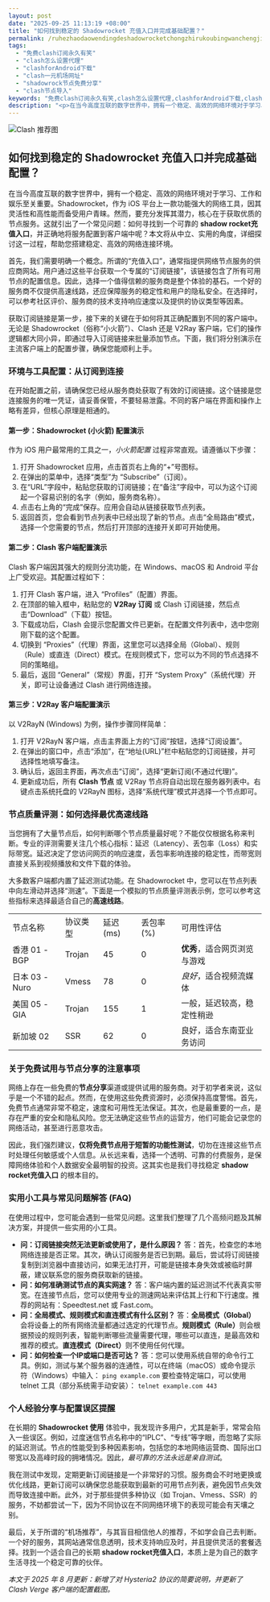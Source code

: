 ```yaml
---
layout: post
date: "2025-09-25 11:13:19 +08:00"
title: "如何找到稳定的 Shadowrocket 充值入口并完成基础配置？"
permalink: /ruhezhaodaowendingdeshadowrocketchongzhirukoubingwanchengjichupeizhi/
tags:
  - "免费clash订阅永久有笑"
  - "clash怎么设置代理"
  - "clashforAndroid下载"
  - "clash一元机场网址"
  - "shadowrock节点免费分享"
  - "clash节点导入"
keywords: "免费clash订阅永久有笑,clash怎么设置代理,clashforAndroid下载,clash一元机场网址,shadowrock节点免费分享,clash节点导入"
description: "<p>在当今高度互联的数字世界中，拥有一个稳定、高效的网络环境对于学习、工作和娱乐至关重要。Shadowrocket，作为 iOS 平台上一款功能强大的网络工具，因其灵活性和高性能而备受用户青睐。然而，要充分发挥其潜力，核心在于获取优质的节点服务。这就引出了一个常见问题：如何寻找到一个可靠的 <strong>shadow rocket充值入口</strong>，并正确地将服务配置到客户端中呢？本文将从中立、实用的角度，详细探讨这一过程，帮助您搭建稳定、高效的网络连接环境。</p>"
---
```


![Clash 推荐图](https://clashjd.github.io/assets/img/免费订阅机场.png)

## 如何找到稳定的 Shadowrocket 充值入口并完成基础配置？

<p>在当今高度互联的数字世界中，拥有一个稳定、高效的网络环境对于学习、工作和娱乐至关重要。Shadowrocket，作为 iOS 平台上一款功能强大的网络工具，因其灵活性和高性能而备受用户青睐。然而，要充分发挥其潜力，核心在于获取优质的节点服务。这就引出了一个常见问题：如何寻找到一个可靠的 <strong>shadow rocket充值入口</strong>，并正确地将服务配置到客户端中呢？本文将从中立、实用的角度，详细探讨这一过程，帮助您搭建稳定、高效的网络连接环境。</p>
<p>首先，我们需要明确一个概念。所谓的“充值入口”，通常指提供网络节点服务的供应商网站。用户通过这些平台获取一个专属的“订阅链接”，该链接包含了所有可用节点的配置信息。因此，选择一个值得信赖的服务商是整个体验的基石。一个好的服务商不仅提供高速线路，还应保障服务的稳定性和用户的隐私安全。在选择时，可以参考社区评价、服务商的技术支持响应速度以及提供的协议类型等因素。</p>
<p>获取订阅链接是第一步，接下来的关键在于如何将其正确配置到不同的客户端中。无论是 Shadowrocket（俗称“小火箭”）、Clash 还是 V2Ray 客户端，它们的操作逻辑都大同小异，即通过导入订阅链接来批量添加节点。下面，我们将分别演示在主流客户端上的配置步骤，确保您能顺利上手。</p>
<h3>环境与工具配置：从订阅到连接</h3>
<p>在开始配置之前，请确保您已经从服务商处获取了有效的订阅链接。这个链接是您连接服务的唯一凭证，请妥善保管，不要轻易泄露。不同的客户端在界面和操作上略有差异，但核心原理是相通的。</p>
<h4>第一步：Shadowrocket (小火箭) 配置演示</h4>
<p>作为 iOS 用户最常用的工具之一，<em>小火箭配置</em> 过程非常直观。请遵循以下步骤：</p>
<ol>
    <li>打开 Shadowrocket 应用，点击首页右上角的“+”号图标。</li>
    <li>在弹出的菜单中，选择“类型”为 “Subscribe”（订阅）。</li>
    <li>在“URL”字段中，粘贴您获取的订阅链接；在“备注”字段中，可以为这个订阅起一个容易识别的名字（例如，服务商名称）。</li>
    <li>点击右上角的“完成”保存。应用会自动从链接获取节点列表。</li>
    <li>返回首页，您会看到节点列表中已经出现了新的节点。点击“全局路由”模式，选择一个您需要的节点，然后打开顶部的连接开关即可开始使用。</li>
</ol>
<h4>第二步：Clash 客户端配置演示</h4>
<p>Clash 客户端因其强大的规则分流功能，在 Windows、macOS 和 Android 平台上广受欢迎。其配置过程如下：</p>
<ol>
    <li>打开 Clash 客户端，进入 “Profiles”（配置）界面。</li>
    <li>在顶部的输入框中，粘贴您的 <strong>V2Ray 订阅</strong> 或 Clash 订阅链接，然后点击“Download”（下载）按钮。</li>
    <li>下载成功后，Clash 会提示您配置文件已更新。在配置文件列表中，选中您刚刚下载的这个配置。</li>
    <li>切换到 “Proxies”（代理）界面，这里您可以选择全局（Global）、规则（Rule）或直连（Direct）模式。在规则模式下，您可以为不同的节点选择不同的策略组。</li>
    <li>最后，返回 “General”（常规）界面，打开 “System Proxy”（系统代理）开关，即可让设备通过 Clash 进行网络连接。</li>
</ol>
<h4>第三步：V2Ray 客户端配置演示</h4>
<p>以 V2RayN (Windows) 为例，操作步骤同样简单：</p>
<ol>
    <li>打开 V2RayN 客户端，点击主界面上方的“订阅”按钮，选择“订阅设置”。</li>
    <li>在弹出的窗口中，点击“添加”，在“地址(URL)”栏中粘贴您的订阅链接，并可选择性地填写备注。</li>
    <li>确认后，返回主界面，再次点击“订阅”，选择“更新订阅(不通过代理)”。</li>
    <li>更新成功后，所有 <strong>Clash 节点</strong> 或 V2Ray 节点将自动出现在服务器列表中。右键点击系统托盘的 V2RayN 图标，选择“系统代理”模式并选择一个节点即可。</li>
</ol>
<h3>节点质量评测：如何选择最优高速线路</h3>
<p>当您拥有了大量节点后，如何判断哪个节点质量最好呢？不能仅仅根据名称来判断。专业的评测需要关注几个核心指标：延迟（Latency）、丢包率（Loss）和实际带宽。延迟决定了您访问网页的响应速度，丢包率影响连接的稳定性，而带宽则直接关系到视频播放和文件下载的体验。</p>
<p>大多数客户端都内置了延迟测试功能。在 Shadowrocket 中，您可以在节点列表中向左滑动并选择“测速”。下面是一个模拟的节点质量评测表示例，您可以参考这些指标来选择最适合自己的<strong>高速线路</strong>。</p>
<table>
  <tr>
    <td>节点名称</td>
    <td>协议类型</td>
    <td>延迟 (ms)</td>
    <td>丢包率 (%)</td>
    <td>可用性评估</td>
  </tr>
  <tr>
    <td>香港 01 - BGP</td>
    <td>Trojan</td>
    <td>45</td>
    <td>0</td>
    <td><strong>优秀</strong>，适合网页浏览与游戏</td>
  </tr>
  <tr>
    <td>日本 03 - Nuro</td>
    <td>Vmess</td>
    <td>78</td>
    <td>0</td>
    <td><em>良好</em>，适合视频流媒体</td>
  </tr>
  <tr>
    <td>美国 05 - GIA</td>
    <td>Trojan</td>
    <td>155</td>
    <td>1</td>
    <td>一般，延迟较高，稳定性稍逊</td>
  </tr>
    <tr>
    <td>新加坡 02</td>
    <td>SSR</td>
    <td>62</td>
    <td>0</td>
    <td>良好，适合东南亚业务访问</td>
  </tr>
</table>
<h3>关于免费试用与节点分享的注意事项</h3>
<p>网络上存在一些免费的<strong>节点分享</strong>渠道或提供试用的服务商。对于初学者来说，这似乎是一个不错的起点。然而，在使用这些免费资源时，必须保持高度警惕。首先，免费节点通常非常不稳定，速度和可用性无法保证。其次，也是最重要的一点，是存在严重的安全和隐私风险。您无法确定这些节点的运营方，他们可能会记录您的网络活动，甚至进行恶意攻击。</p>
<p>因此，我们强烈建议，<strong>仅将免费节点用于短暂的功能性测试</strong>，切勿在连接这些节点时处理任何敏感或个人信息。从长远来看，选择一个透明、可靠的付费服务，是保障网络体验和个人数据安全最明智的投资。这其实也是我们寻找稳定 <strong>shadow rocket充值入口</strong> 的根本目的。</p>
<h3>实用小工具与常见问题解答 (FAQ)</h3>
<p>在使用过程中，您可能会遇到一些常见问题。这里我们整理了几个高频问题及其解决方案，并提供一些实用的小工具。</p>
<ul>
    <li>
        <strong>问：订阅链接突然无法更新或使用了，是什么原因？</strong>
        答：首先，检查您的本地网络连接是否正常。其次，确认订阅服务是否已到期。最后，尝试将订阅链接复制到浏览器中直接访问，如果无法打开，可能是链接本身失效或被临时屏蔽，建议联系您的服务商获取新的链接。
    </li>
    <li>
        <strong>问：如何准确测试节点的真实网速？</strong>
        答：客户端内置的延迟测试不代表真实带宽。在连接节点后，您可以使用专业的测速网站来评估其上行和下行速度。推荐的网站有：Speedtest.net 或 Fast.com。
    </li>
    <li>
        <strong>问：全局模式、规则模式和直连模式有什么区别？</strong>
        答：<strong>全局模式（Global）</strong>会将设备上的所有网络流量都通过选定的代理节点。<strong>规则模式（Rule）</strong>则会根据预设的规则列表，智能判断哪些流量需要代理，哪些可以直连，是最高效和推荐的模式。<strong>直连模式（Direct）</strong>则不使用任何代理。
    </li>
    <li>
        <strong>问：如何检查一个IP或端口是否可达？</strong>
        答：您可以使用系统自带的命令行工具。例如，测试与某个服务器的连通性，可以在终端（macOS）或命令提示符（Windows）中输入：
        <code>ping example.com</code>
        要检查特定端口，可以使用 telnet 工具（部分系统需手动安装）：
        <code>telnet example.com 443</code>
    </li>
</ul>
<h3>个人经验分享与配置误区提醒</h3>
<p>在长期的 <strong>Shadowrocket 使用</strong> 体验中，我发现许多用户，尤其是新手，常常会陷入一些误区。例如，过度迷信节点名称中的“IPLC”、“专线”等字眼，而忽略了实际的延迟测试。节点的性能受到多种因素影响，包括您的本地网络运营商、国际出口带宽以及高峰时段的拥堵情况。因此，<em>最可靠的方法永远是亲自测试</em>。</p>
<p>我在测试中发现，定期更新订阅链接是一个非常好的习惯。服务商会不时地更换或优化线路，更新订阅可以确保您总能获取到最新的可用节点列表，避免因节点失效而导致连接中断。此外，对于那些提供多种协议（如 Trojan、Vmess、SSR）的服务，不妨都尝试一下，因为不同协议在不同网络环境下的表现可能会有天壤之别。</p>
<p>最后，关于所谓的“机场推荐”，与其盲目相信他人的推荐，不如学会自己去判断。一个好的服务，其网站通常信息透明，技术支持响应及时，并且提供灵活的套餐选择。找到一个适合自己的长期 <strong>shadow rocket充值入口</strong>，本质上是为自己的数字生活寻找一个稳定可靠的伙伴。</p>
<p><em>本文于 2025 年 8 月更新：新增了对 Hysteria2 协议的简要说明，并更新了 Clash Verge 客户端的配置截图。</em></p>